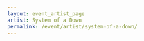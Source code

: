 ```yaml
---
layout: event_artist_page
artist: System of a Down
permalink: /event/artist/system-of-a-down/
---
```



